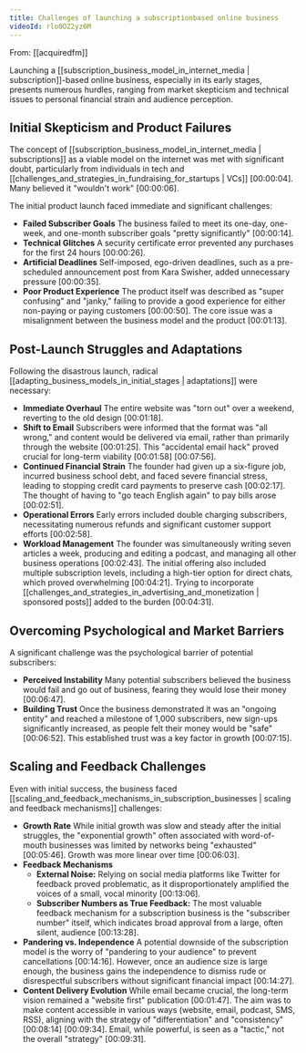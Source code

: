 ```yaml
---
title: Challenges of launching a subscriptionbased online business
videoId: rlo0OZ2yz6M
---
```


From: [[acquiredfm]] <br/> 

Launching a [[subscription_business_model_in_internet_media | subscription]]-based online business, especially in its early stages, presents numerous hurdles, ranging from market skepticism and technical issues to personal financial strain and audience perception.

## Initial Skepticism and Product Failures

The concept of [[subscription_business_model_in_internet_media | subscriptions]] as a viable model on the internet was met with significant doubt, particularly from individuals in tech and [[challenges_and_strategies_in_fundraising_for_startups | VCs]] <a class="yt-timestamp" data-t="00:00:04">[00:00:04]</a>. Many believed it "wouldn't work" <a class="yt-timestamp" data-t="00:00:06">[00:00:06]</a>.

The initial product launch faced immediate and significant challenges:
*   **Failed Subscriber Goals** The business failed to meet its one-day, one-week, and one-month subscriber goals "pretty significantly" <a class="yt-timestamp" data-t="00:00:14">[00:00:14]</a>.
*   **Technical Glitches** A security certificate error prevented any purchases for the first 24 hours <a class="yt-timestamp" data-t="00:00:26">[00:00:26]</a>.
*   **Artificial Deadlines** Self-imposed, ego-driven deadlines, such as a pre-scheduled announcement post from Kara Swisher, added unnecessary pressure <a class="yt-timestamp" data-t="00:00:35">[00:00:35]</a>.
*   **Poor Product Experience** The product itself was described as "super confusing" and "janky," failing to provide a good experience for either non-paying or paying customers <a class="yt-timestamp" data-t="00:00:50">[00:00:50]</a>. The core issue was a misalignment between the business model and the product <a class="yt-timestamp" data-t="00:01:13">[00:01:13]</a>.

## Post-Launch Struggles and Adaptations

Following the disastrous launch, radical [[adapting_business_models_in_initial_stages | adaptations]] were necessary:
*   **Immediate Overhaul** The entire website was "torn out" over a weekend, reverting to the old design <a class="yt-timestamp" data-t="00:01:18">[00:01:18]</a>.
*   **Shift to Email** Subscribers were informed that the format was "all wrong," and content would be delivered via email, rather than primarily through the website <a class="yt-timestamp" data-t="00:01:25">[00:01:25]</a>. This "accidental email hack" proved crucial for long-term viability <a class="yt-timestamp" data-t="00:01:58">[00:01:58]</a> <a class="yt-timestamp" data-t="00:07:56">[00:07:56]</a>.
*   **Continued Financial Strain** The founder had given up a six-figure job, incurred business school debt, and faced severe financial stress, leading to stopping credit card payments to preserve cash <a class="yt-timestamp" data-t="00:02:17">[00:02:17]</a>. The thought of having to "go teach English again" to pay bills arose <a class="yt-timestamp" data-t="00:02:51">[00:02:51]</a>.
*   **Operational Errors** Early errors included double charging subscribers, necessitating numerous refunds and significant customer support efforts <a class="yt-timestamp" data-t="00:02:58">[00:02:58]</a>.
*   **Workload Management** The founder was simultaneously writing seven articles a week, producing and editing a podcast, and managing all other business operations <a class="yt-timestamp" data-t="00:02:43">[00:02:43]</a>. The initial offering also included multiple subscription levels, including a high-tier option for direct chats, which proved overwhelming <a class="yt-timestamp" data-t="00:04:21">[00:04:21]</a>. Trying to incorporate [[challenges_and_strategies_in_advertising_and_monetization | sponsored posts]] added to the burden <a class="yt-timestamp" data-t="00:04:31">[00:04:31]</a>.

## Overcoming Psychological and Market Barriers

A significant challenge was the psychological barrier of potential subscribers:
*   **Perceived Instability** Many potential subscribers believed the business would fail and go out of business, fearing they would lose their money <a class="yt-timestamp" data-t="00:06:47">[00:06:47]</a>.
*   **Building Trust** Once the business demonstrated it was an "ongoing entity" and reached a milestone of 1,000 subscribers, new sign-ups significantly increased, as people felt their money would be "safe" <a class="yt-timestamp" data-t="00:06:52">[00:06:52]</a>. This established trust was a key factor in growth <a class="yt-timestamp" data-t="00:07:15">[00:07:15]</a>.

## Scaling and Feedback Challenges

Even with initial success, the business faced [[scaling_and_feedback_mechanisms_in_subscription_businesses | scaling and feedback mechanisms]] challenges:
*   **Growth Rate** While initial growth was slow and steady after the initial struggles, the "exponential growth" often associated with word-of-mouth businesses was limited by networks being "exhausted" <a class="yt-timestamp" data-t="00:05:46">[00:05:46]</a>. Growth was more linear over time <a class="yt-timestamp" data-t="00:06:03">[00:06:03]</a>.
*   **Feedback Mechanisms**
    *   **External Noise:** Relying on social media platforms like Twitter for feedback proved problematic, as it disproportionately amplified the voices of a small, vocal minority <a class="yt-timestamp" data-t="00:13:06">[00:13:06]</a>.
    *   **Subscriber Numbers as True Feedback:** The most valuable feedback mechanism for a subscription business is the "subscriber number" itself, which indicates broad approval from a large, often silent, audience <a class="yt-timestamp" data-t="00:13:28">[00:13:28]</a>.
*   **Pandering vs. Independence** A potential downside of the subscription model is the worry of "pandering to your audience" to prevent cancellations <a class="yt-timestamp" data-t="00:14:16">[00:14:16]</a>. However, once an audience size is large enough, the business gains the independence to dismiss rude or disrespectful subscribers without significant financial impact <a class="yt-timestamp" data-t="00:14:27">[00:14:27]</a>.
*   **Content Delivery Evolution** While email became crucial, the long-term vision remained a "website first" publication <a class="yt-timestamp" data-t="00:01:47">[00:01:47]</a>. The aim was to make content accessible in various ways (website, email, podcast, SMS, RSS), aligning with the strategy of "differentiation" and "consistency" <a class="yt-timestamp" data-t="00:08:14">[00:08:14]</a> <a class="yt-timestamp" data-t="00:09:34">[00:09:34]</a>. Email, while powerful, is seen as a "tactic," not the overall "strategy" <a class="yt-timestamp" data-t="00:09:31">[00:09:31]</a>.